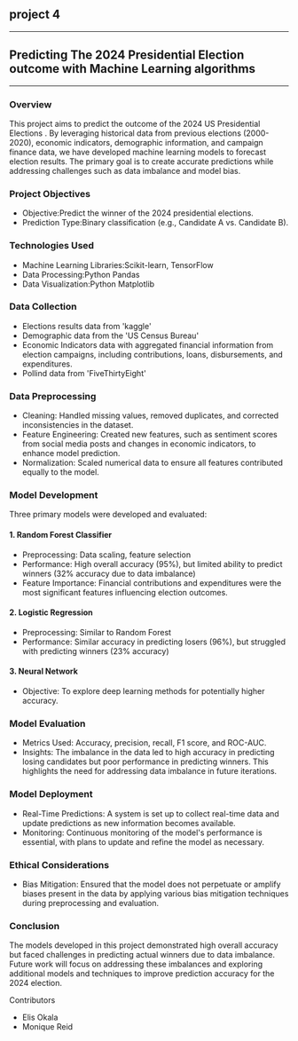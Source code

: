 ## project 4
---
## Predicting The 2024 Presidential Election outcome with Machine Learning algorithms
---

### Overview

This project aims to predict the outcome of the 2024 US Presidential Elections . By leveraging historical data from previous elections (2000-2020), economic indicators, demographic information, and campaign finance data, we have developed machine learning models to forecast election results. The primary goal is to create accurate predictions while addressing challenges such as data imbalance and model bias.

### Project Objectives
- Objective:Predict the winner of the 2024 presidential elections.
- Prediction Type:Binary classification (e.g., Candidate A vs. Candidate B).

### Technologies Used
- Machine Learning Libraries:Scikit-learn, TensorFlow
- Data Processing:Python Pandas
- Data Visualization:Python Matplotlib 


### Data Collection
- Elections results data from 'kaggle'
- Demographic data from the 'US Census Bureau'
- Economic Indicators data with aggregated financial information from election campaigns, including contributions, loans, disbursements, and expenditures.
- Pollind data from 'FiveThirtyEight'

### Data Preprocessing
- Cleaning: Handled missing values, removed duplicates, and corrected inconsistencies in the dataset.
- Feature Engineering: Created new features, such as sentiment scores from social media posts and changes in economic indicators, to enhance model prediction.
- Normalization: Scaled numerical data to ensure all features contributed equally to the model.

### Model Development
Three primary models were developed and evaluated:

#### 1. Random Forest Classifier
- Preprocessing: Data scaling, feature selection
- Performance: High overall accuracy (95%), but limited ability to predict winners (32% accuracy due to data imbalance)
- Feature Importance: Financial contributions and expenditures were the most significant features influencing election outcomes.

#### 2. Logistic Regression
   - Preprocessing: Similar to Random Forest
   - Performance: Similar accuracy in predicting losers (96%), but struggled with predicting winners (23% accuracy)
   
#### 3. Neural Network
   - Objective: To explore deep learning methods for potentially higher accuracy.

### Model Evaluation
- Metrics Used: Accuracy, precision, recall, F1 score, and ROC-AUC.
- Insights: The imbalance in the data led to high accuracy in predicting losing candidates but poor performance in predicting winners. This highlights the need for addressing data imbalance in future iterations.

### Model Deployment
- Real-Time Predictions: A system is set up to collect real-time data and update predictions as new information becomes available.
- Monitoring: Continuous monitoring of the model's performance is essential, with plans to update and refine the model as necessary.

### Ethical Considerations
- Bias Mitigation: Ensured that the model does not perpetuate or amplify biases present in the data by applying various bias mitigation techniques during preprocessing and evaluation.

### Conclusion
The models developed in this project demonstrated high overall accuracy but faced challenges in predicting actual winners due to data imbalance. Future work will focus on addressing these imbalances and exploring additional models and techniques to improve prediction accuracy for the 2024 election.

Contributors
- Elis Okala 
- Monique Reid 


